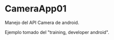CameraApp01
===========

Manejo del API Camera de android.

Ejemplo tomado del "training, developer android".
